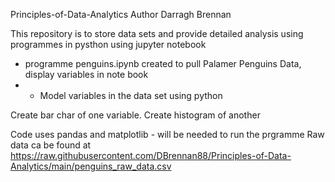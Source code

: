 Principles-of-Data-Analytics
Author Darragh Brennan

This repository is to store data sets and provide detailed analysis using programmes in pysthon using jupyter notebook 
-   programme penguins.ipynb created to pull Palamer Penguins Data,  display variables in note book
-   -  Model variables in the data set using python

Create bar char of one variable. 
Create histogram of another

Code uses pandas and matplotlib - will be needed to run the prgramme
Raw data ca be found at https://raw.githubusercontent.com/DBrennan88/Principles-of-Data-Analytics/main/penguins_raw_data.csv





    
